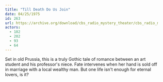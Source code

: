 ```yaml
---
title: "Till Death Do Us Join"
date: 04/25/1975
id: 263
url: https://archive.org/download/cbs_radio_mystery_theater/cbs_radio_mystery_theater-0251-0300.zip/cbs_radio_mystery_theater-0251-0300%2Fcbsrmt_0263_till_death_do_us_join.mp3
actors:
  - 102
  - 202
  - 93
  - 64
---
```

Set in old Prussia, this is a truly Gothic tale of romance between an art student and his professor's niece. Fate intervenes when her hand is sold off in marriage with a local wealthy man. But one life isn't enough for eternal lovers, is it?
